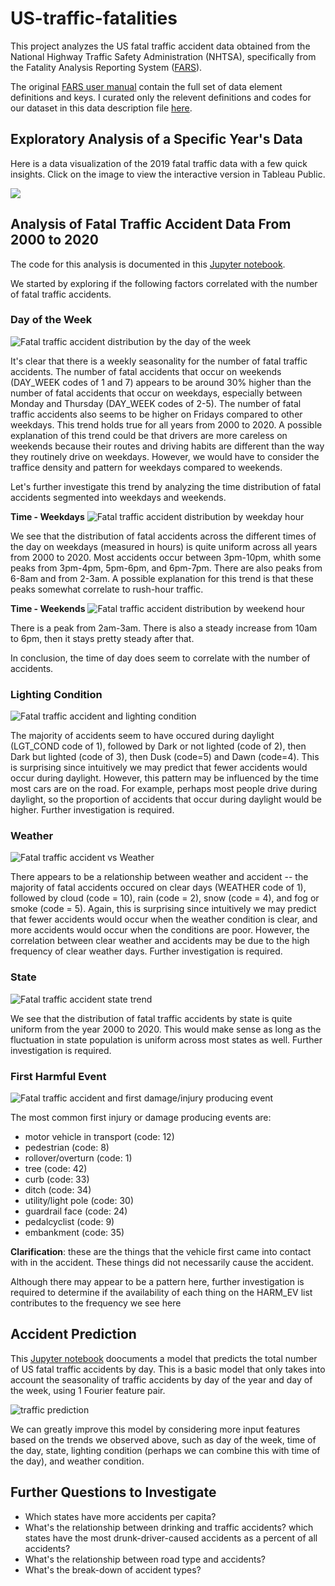 # US-traffic-fatalities
This project analyzes the US fatal traffic accident data obtained from the National Highway Traffic Safety Administration (NHTSA), specifically from the Fatality Analysis Reporting System ([FARS](https://www.nhtsa.gov/file-downloads?p=nhtsa/downloads/FARS/)).

The original [FARS user manual](https://crashstats.nhtsa.dot.gov/Api/Public/ViewPublication/813254) contain the full set of data element definitions and keys. I curated only the relevent definitions and codes for our dataset in this data description file [here](https://github.com/jessicasyau/US-traffic-fatalities/blob/db57961853729978feb385b5c7aed729ac4afa44/description_fields/0.%20Data_descriptions.md).

## Exploratory Analysis of a Specific Year's Data
Here is a data visualization of the 2019 fatal traffic data with a few quick insights. Click on the image to view the interactive version in Tableau Public.

<a href="https://public.tableau.com/views/USFatalTrafficAccidents/Dashboard1?:language=en-US&:display_count=n&:origin=viz_share_link">![](tableau.jpg)</a>

## Analysis of Fatal Traffic Accident Data From 2000 to 2020
The code for this analysis is documented in this [Jupyter notebook](https://github.com/jessicasyau/US-traffic-fatalities/blob/9dcc3e60dd595c1cdaf236ecdb74c9696da9f0f9/us-fatal-traffic-accidents.ipynb).

We started by exploring if the following factors correlated with the number of fatal traffic accidents.

### Day of the Week
![Fatal traffic accident distribution by the day of the week](/assets/dayweek_trend.jpg)

It's clear that there is a weekly seasonality for the number of fatal traffic accidents. The number of fatal accidents that occur on weekends (DAY_WEEK codes of 1 and 7) appears to be around 30% higher than the number of fatal accidents that occur on weekdays, especially between Monday and Thursday (DAY_WEEK codes of 2-5). The number of fatal traffic accidents also seems to be higher on Fridays compared to other weekdays. This trend holds true for all years from 2000 to 2020. A possible explanation of this trend could be that drivers are more careless on weekends because their routes and driving habits are different than the way they routinely drive on weekdays. However, we would have to consider the traffice density and pattern for weekdays compared to weekends.

Let's further investigate this trend by analyzing the time distribution of fatal accidents segmented into weekdays and weekends.

**Time - Weekdays**
![Fatal traffic accident distribution by weekday hour](/assets/weekday_hour_trend.jpg)

We see that the distribution of fatal accidents across the different times of the day on weekdays (measured in hours) is quite uniform across all years from 2000 to 2020. Most accidents occur between 3pm-10pm, whith some peaks from 3pm-4pm, 5pm-6pm, and 6pm-7pm. There are also peaks from 6-8am and from 2-3am. A possible explanation for this trend is that these peaks somewhat correlate to rush-hour traffic.

**Time - Weekends**
![Fatal traffic accident distribution by weekend hour](/assets/weekend_hour_trend.jpg)

There is a peak from 2am-3am. There is also a steady increase from 10am to 6pm, then it stays pretty steady after that.

In conclusion, the time of day does seem to correlate with the number of accidents.

### Lighting Condition
![Fatal traffic accident and lighting condition](/assets/lighting_trend.jpg)

The majority of accidents seem to have occured during daylight (LGT_COND code of 1), followed by Dark or not lighted (code of 2), then Dark but lighted (code of 3), then Dusk (code=5) and Dawn (code=4). This is surprising since intuitively we may predict that fewer accidents would occur during daylight. However, this pattern may be influenced by the time most cars are on the road. For example, perhaps most people drive during daylight, so the proportion of accidents that occur during daylight would be higher. Further investigation is required.

### Weather
![Fatal traffic accident vs Weather](/assets/weather_trend.jpg)

There appears to be a relationship between weather and accident -- the majority of fatal accidents occured on clear days (WEATHER code of 1), followed by cloud (code = 10), rain (code = 2), snow (code = 4), and fog or smoke (code = 5). Again, this is surprising since intuitively we may predict that fewer accidents would occur when the weather condition is clear, and more accidents would occur when the conditions are poor. However, the correlation between clear weather and accidents may be due to the high frequency of clear weather days. Further investigation is required.

### State
![Fatal traffic accident state trend](/assets/state_trend.jpg)

We see that the distribution of fatal traffic accidents by state is quite uniform from the year 2000 to 2020. This would make sense as long as the fluctuation in state population is uniform across most states as well. Further investigation is required.

### First Harmful Event
![Fatal traffic accident and first damage/injury producing event](/assets/harm_trend.jpg)

The most common first injury or damage producing events are:

- motor vehicle in transport (code: 12)
- pedestrian (code: 8)
- rollover/overturn (code: 1)
- tree (code: 42)
- curb (code: 33)
- ditch (code: 34)
- utility/light pole (code: 30)
- guardrail face (code: 24)
- pedalcyclist (code: 9)
- embankment (code: 35)

**Clarification**: these are the things that the vehicle first came into contact with in the accident. These things did not necessarily cause the accident.

Although there may appear to be a pattern here, further investigation is required to determine if the availability of each thing on the HARM_EV list contributes to the frequency we see here

## Accident Prediction
This [Jupyter notebook](https://github.com/jessicasyau/US-traffic-fatalities/blob/1e1e22f8878331fa0153b7f131cbfc181dbf06c3/us-traff-predict.ipynb) doocuments a model that predicts the total number of US fatal traffic accidents by day. This is a basic model that only takes into account the seasonality of traffic accidents by day of the year and day of the week, using 1 Fourier feature pair.

![traffic prediction](/asset/traffic_pred.jpg)

We can greatly improve this model by considering more input features based on the trends we observed above, such as day of the week, time of the day, state, lighting condition (perhaps we can combine this with time of the day), and weather condition.


## Further Questions to Investigate
- Which states have more accidents per capita?
- What's the relationship between drinking and traffic accidents? which states have the most drunk-driver-caused accidents as a percent of all accidents?
- What's the relationship between road type and accidents?
- What's the break-down of accident types?
